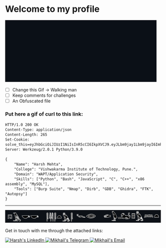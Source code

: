 # Welcome to my profile
<img src="https://github.com/1n40/temp/blob/master/intro.gif?raw=true">

- [ ] Change this Gif -> Walking man
- [ ] Keep comments for challenges
- [ ] An Obfuscated file

<!-- img src="https://github.com/1n40/temp/blob/master/image.png?raw=true" style="width:50%"-->



<!-- img src="https://github.com/1n40/temp/blob/master/top-bt.png?raw=true" align="right" style="width:50%" -->

<!--
> ### Sent:
```http
POST /Introduction HTTP/1.1
Host: 127.0.0.1:5000
Content-Length: 10
Content-Type: application/x-www-form-urlencoded
User-Agent: MySuperBrowser (Windows NT 10.0; Win64; x64)
Accept: text/html
Accept-Encoding: gzip, deflate
Accept-Language: en-US,en;q=0.9
Connection: close

cmd=whoami
```
-->
<!-- img src="https://github.com/1n40/temp/blob/master/bott.png?raw=true" align="right" style="width:50%" -->
 
### Put here a gif of curl to this link:

```http
HTTP/1.0 200 OK
Content-Type: application/json
Content-Length: 265
Set-Cookie: solve_this=eyJhbGciOiJIUzI1NiIsInR5cCI6IkpXVCJ9.eyJLbm9jay1Lbm9jayI6Imh0dHBzOi8vd3d3LnlvdXR1YmUuY29tL3dhdGNoP3Y9ZFF3NHc5V2dYY1EiLCJTaXgtdGltZXMiOiJWbXBLTkZVeFJYaFVXR2hUWW1zMVdGbFhlSGRXUm14VlVtdDBWbEpzYkROV1YzUkxWVVpXVlUxRWF6MD0ifQ.VM0XbrnYGuZ4H1WWOWoQuGcYhCX6403FpFtGiAxsBeU
Server: Werkzeug/2.0.1 Python/3.9.0

{
    "Name": "Harsh Mehta",
    "College": "Vishwakarma Institute of Technology, Pune.", 
    "Domain": "WAPT/Application Security", 
    "Skills": ["Python", "Bash", "JavaScript", "C", "C++", "x86 assembly", "MySQL"], 
    "Tools": ["Burp Suite", "Nmap", "Dirb", "GDB", "Ghidra", "FTK", "Autopsy"]
}
```


    
    





---

<img src="https://github.com/1n40/temp/blob/master/sleek.png?raw=true">

Get in touch with me through the attached links:  

<a href="https://www.linkedin.com/in/harsh-mehta-a74283198/">
  <img alt="Harsh's LinkedIn" src="https://img.shields.io/badge/-LinkedIn-1A4730?style=flat-square&logo=Linkedin&logoColor=white" />
</a>
<a href="https://t.me/frozrt">
  <img alt="Mikhail's Telegram" src="https://img.shields.io/badge/-Telegram-1A4730?style=flat-square&logo=Telegram&logoColor=white" />
</a>
<a href="mailto:harsh227011@gmail.com">
  <img alt="Mikhail's Email" src="https://img.shields.io/badge/-E--mail-1A4730?style=flat-square&logo=Gmail&logoColor=white" />
</a>
